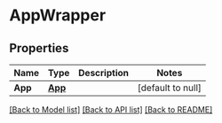 # AppWrapper

## Properties
Name | Type | Description | Notes
------------ | ------------- | ------------- | -------------
**App** | [**App**](App.md) |  | [default to null]

[[Back to Model list]](../README.md#documentation-for-models) [[Back to API list]](../README.md#documentation-for-api-endpoints) [[Back to README]](../README.md)


